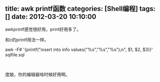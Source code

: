 title: awk printf函数
categories: [Shell编程]
tags: []
date: 2012-03-20 10:10:00
---
<p>awkprintf感觉很好用，print好用多了。</p><p>和c的printf用法一样。</p><p>awk -F# '{printf(&quot;insert into info values(&quot;%s&quot;,&quot;%s&quot;,&quot;%s&quot;);n&quot;, $1, $2, $3)}' sqlfile.sql</p><p>&nbsp;</p><p>度娘，你的编辑器啥时候好用啊。</p>